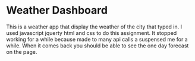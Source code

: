 # Weather Dashboard
This is a weather app that display the weather of the city that typed in. I used javascript jquerty html and css to do this assignment.  It stopped working for a while because  made to many api calls a suspensed me for a while. When it comes back you should be able to see the one day forecast on the page.
